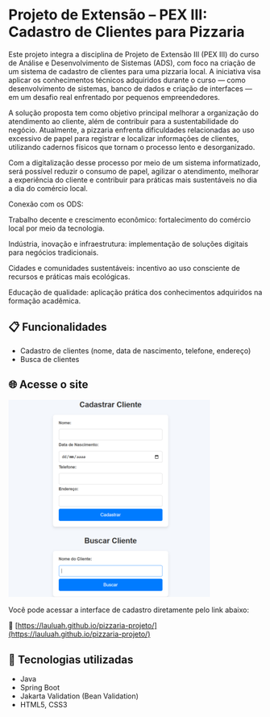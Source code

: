 
# Projeto de Extensão – PEX III: Cadastro de Clientes para Pizzaria

Este projeto integra a disciplina de Projeto de Extensão III (PEX III) do curso de Análise e Desenvolvimento de Sistemas (ADS), com foco na criação de um sistema de cadastro de clientes para uma pizzaria local. A iniciativa visa aplicar os conhecimentos técnicos adquiridos durante o curso — como desenvolvimento de sistemas, banco de dados e criação de interfaces — em um desafio real enfrentado por pequenos empreendedores.

A solução proposta tem como objetivo principal melhorar a organização do atendimento ao cliente, além de contribuir para a sustentabilidade do negócio. Atualmente, a pizzaria enfrenta dificuldades relacionadas ao uso excessivo de papel para registrar e localizar informações de clientes, utilizando cadernos físicos que tornam o processo lento e desorganizado.

Com a digitalização desse processo por meio de um sistema informatizado, será possível reduzir o consumo de papel, agilizar o atendimento, melhorar a experiência do cliente e contribuir para práticas mais sustentáveis no dia a dia do comércio local.

Conexão com os ODS:

Trabalho decente e crescimento econômico: fortalecimento do comércio local por meio da tecnologia.

Indústria, inovação e infraestrutura: implementação de soluções digitais para negócios tradicionais.

Cidades e comunidades sustentáveis: incentivo ao uso consciente de recursos e práticas mais ecológicas.

Educação de qualidade: aplicação prática dos conhecimentos adquiridos na formação acadêmica.

## 📋 Funcionalidades

- Cadastro de clientes (nome, data de nascimento, telefone, endereço)
- Busca de clientes

## 🌐 Acesse o site

<img src="ft/foto.png" alt="foto" width="400"/>


Você pode acessar a interface de cadastro diretamente pelo link abaixo:

🔗 [https://lauluah.github.io/pizzaria-projeto/](https://lauluah.github.io/pizzaria-projeto/)

## 🚀 Tecnologias utilizadas

- Java
- Spring Boot
- Jakarta Validation (Bean Validation)
- HTML5, CSS3
